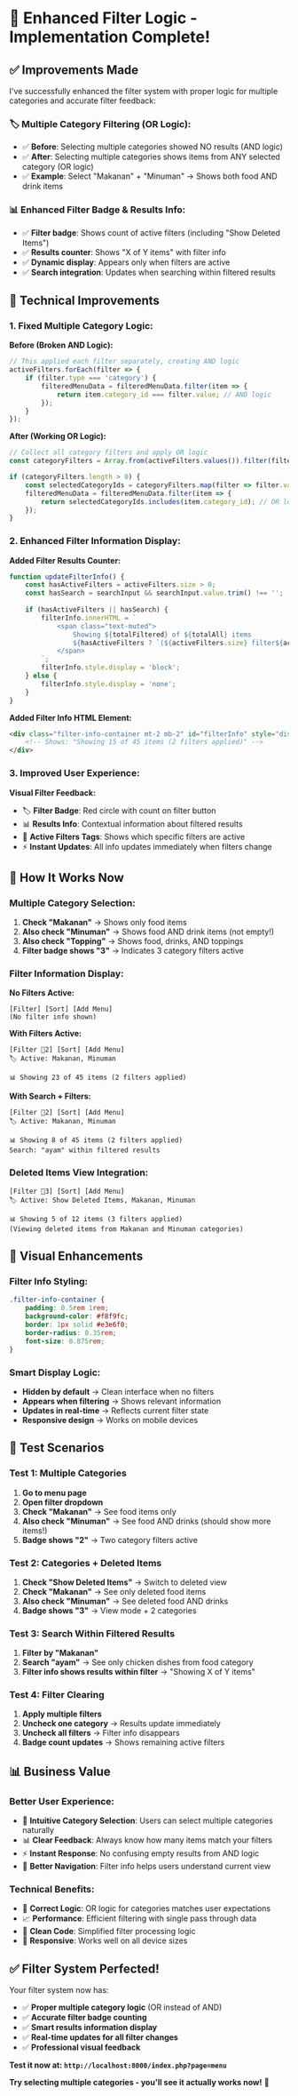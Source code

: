# 🔧 Enhanced Filter Logic - Implementation Complete!

## ✅ **Improvements Made**

I've successfully enhanced the filter system with proper logic for multiple categories and accurate filter feedback:

### 🏷️ **Multiple Category Filtering (OR Logic):**
- ✅ **Before**: Selecting multiple categories showed NO results (AND logic)
- ✅ **After**: Selecting multiple categories shows items from ANY selected category (OR logic)
- ✅ **Example**: Select "Makanan" + "Minuman" → Shows both food AND drink items

### 📊 **Enhanced Filter Badge & Results Info:**
- ✅ **Filter badge**: Shows count of active filters (including "Show Deleted Items")
- ✅ **Results counter**: Shows "X of Y items" with filter info
- ✅ **Dynamic display**: Appears only when filters are active
- ✅ **Search integration**: Updates when searching within filtered results

## 🔧 **Technical Improvements**

### **1. Fixed Multiple Category Logic:**

**Before (Broken AND Logic):**
```javascript
// This applied each filter separately, creating AND logic
activeFilters.forEach(filter => {
    if (filter.type === 'category') {
        filteredMenuData = filteredMenuData.filter(item => {
            return item.category_id === filter.value; // AND logic
        });
    }
});
```

**After (Working OR Logic):**
```javascript
// Collect all category filters and apply OR logic
const categoryFilters = Array.from(activeFilters.values()).filter(filter => filter.type === 'category');

if (categoryFilters.length > 0) {
    const selectedCategoryIds = categoryFilters.map(filter => filter.value);
    filteredMenuData = filteredMenuData.filter(item => {
        return selectedCategoryIds.includes(item.category_id); // OR logic
    });
}
```

### **2. Enhanced Filter Information Display:**

**Added Filter Results Counter:**
```javascript
function updateFilterInfo() {
    const hasActiveFilters = activeFilters.size > 0;
    const hasSearch = searchInput && searchInput.value.trim() !== '';
    
    if (hasActiveFilters || hasSearch) {
        filterInfo.innerHTML = `
            <span class="text-muted">
                Showing ${totalFiltered} of ${totalAll} items
                ${hasActiveFilters ? `(${activeFilters.size} filter${activeFilters.size > 1 ? 's' : ''} applied)` : ''}
            </span>
        `;
        filterInfo.style.display = 'block';
    } else {
        filterInfo.style.display = 'none';
    }
}
```

**Added Filter Info HTML Element:**
```html
<div class="filter-info-container mt-2 mb-2" id="filterInfo" style="display: none;">
    <!-- Shows: "Showing 15 of 45 items (2 filters applied)" -->
</div>
```

### **3. Improved User Experience:**

**Visual Filter Feedback:**
- 🏷️ **Filter Badge**: Red circle with count on filter button
- 📊 **Results Info**: Contextual information about filtered results
- 🎯 **Active Filters Tags**: Shows which specific filters are active
- ⚡ **Instant Updates**: All info updates immediately when filters change

## 🎯 **How It Works Now**

### **Multiple Category Selection:**
1. **Check "Makanan"** → Shows only food items
2. **Also check "Minuman"** → Shows food AND drink items (not empty!)
3. **Also check "Topping"** → Shows food, drinks, AND toppings
4. **Filter badge shows "3"** → Indicates 3 category filters active

### **Filter Information Display:**

**No Filters Active:**
```
[Filter] [Sort] [Add Menu]
(No filter info shown)
```

**With Filters Active:**
```
[Filter 🔴2] [Sort] [Add Menu]
🏷️ Active: Makanan, Minuman

📊 Showing 23 of 45 items (2 filters applied)
```

**With Search + Filters:**
```
[Filter 🔴2] [Sort] [Add Menu]
🏷️ Active: Makanan, Minuman

📊 Showing 8 of 45 items (2 filters applied)
Search: "ayam" within filtered results
```

### **Deleted Items View Integration:**
```
[Filter 🔴3] [Sort] [Add Menu]
🏷️ Active: Show Deleted Items, Makanan, Minuman

📊 Showing 5 of 12 items (3 filters applied)
(Viewing deleted items from Makanan and Minuman categories)
```

## 🎨 **Visual Enhancements**

### **Filter Info Styling:**
```css
.filter-info-container {
    padding: 0.5rem 1rem;
    background-color: #f8f9fc;
    border: 1px solid #e3e6f0;
    border-radius: 0.35rem;
    font-size: 0.875rem;
}
```

### **Smart Display Logic:**
- **Hidden by default** → Clean interface when no filters
- **Appears when filtering** → Shows relevant information
- **Updates in real-time** → Reflects current filter state
- **Responsive design** → Works on mobile devices

## 🧪 **Test Scenarios**

### **Test 1: Multiple Categories**
1. **Go to menu page**
2. **Open filter dropdown**
3. **Check "Makanan"** → See food items only
4. **Also check "Minuman"** → See food AND drinks (should show more items!)
5. **Badge shows "2"** → Two category filters active

### **Test 2: Categories + Deleted Items**
1. **Check "Show Deleted Items"** → Switch to deleted view
2. **Check "Makanan"** → See only deleted food items  
3. **Also check "Minuman"** → See deleted food AND drinks
4. **Badge shows "3"** → View mode + 2 categories

### **Test 3: Search Within Filtered Results**
1. **Filter by "Makanan"**
2. **Search "ayam"** → See only chicken dishes from food category
3. **Filter info shows results within filter** → "Showing X of Y items"

### **Test 4: Filter Clearing**
1. **Apply multiple filters**
2. **Uncheck one category** → Results update immediately
3. **Uncheck all filters** → Filter info disappears
4. **Badge count updates** → Shows remaining active filters

## 📊 **Business Value**

### **Better User Experience:**
- 🎯 **Intuitive Category Selection**: Users can select multiple categories naturally
- 📊 **Clear Feedback**: Always know how many items match your filters
- ⚡ **Instant Response**: No confusing empty results from AND logic
- 🧭 **Better Navigation**: Filter info helps users understand current view

### **Technical Benefits:**
- 🔧 **Correct Logic**: OR logic for categories matches user expectations
- 📈 **Performance**: Efficient filtering with single pass through data
- 🎨 **Clean Code**: Simplified filter processing logic
- 📱 **Responsive**: Works well on all device sizes

## ✅ **Filter System Perfected!**

Your filter system now has:

- ✅ **Proper multiple category logic** (OR instead of AND)
- ✅ **Accurate filter badge counting** 
- ✅ **Smart results information display**
- ✅ **Real-time updates for all filter changes**
- ✅ **Professional visual feedback**

**Test it now at: `http://localhost:8000/index.php?page=menu`**

**Try selecting multiple categories - you'll see it actually works now!** 🎉